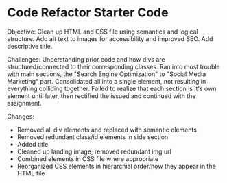 # Code Refactor Starter Code
Objective: Clean up HTML and CSS file using semantics and logical structure. Add alt text to images for accessibility and improved SEO. Add descriptive title.

Challenges: Understanding prior code and how divs are structured/connected to their corresponding classes. Ran into most trouble with main sections, the "Search Engine Optimization" to "Social Media Marketing" part. Consolidated all into a single element, not resulting in everything colliding together. Failed to realize that each section is it's own element until later, then rectified the issued and continued with the assignment.

Changes: 
- Removed all div elements and replaced with semantic elements
- Removed redundant class/id elements in side section
- Added title
- Cleaned up landing image; removed redundant img url
- Combined elements in CSS file where appropriate
- Reorganized CSS elements in hierarchial order/how they appear in the HTML file
